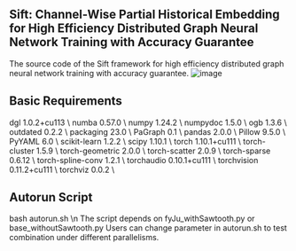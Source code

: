 ## Sift: Channel-Wise Partial Historical Embedding for High Efficiency Distributed Graph Neural Network Training with Accuracy Guarantee

The source code of the Sift framework for high efficiency distributed graph neural network training with accuracy guarantee.
![image](https://github.com/xzwbsz/Sift/assets/44642002/ddd609dc-f0fd-4f22-acfe-1fe2736b697b)

## Basic Requirements

dgl                           1.0.2+cu113 \\
numba                         0.57.0 \\
numpy                         1.24.2 \\
numpydoc                      1.5.0 \\
ogb                           1.3.6 \\
outdated                      0.2.2 \\
packaging                     23.0 \\
PaGraph                       0.1 \\
pandas                        2.0.0 \\
Pillow                        9.5.0 \\
PyYAML                        6.0 \\
scikit-learn                  1.2.2 \\
scipy                         1.10.1 \\
torch                         1.10.1+cu111 \\
torch-cluster                 1.5.9 \\
torch-geometric               2.0.0 \\
torch-scatter                 2.0.9 \\
torch-sparse                  0.6.12 \\
torch-spline-conv             1.2.1 \\
torchaudio                    0.10.1+cu111 \\
torchvision                   0.11.2+cu111 \\
torchviz                      0.0.2 \\

## Autorun Script
bash autorun.sh \n
The script depends on fyJu_withSawtooth.py or base_withoutSawtooth.py
Users can change parameter in autorun.sh to test combination under different parallelisms.
